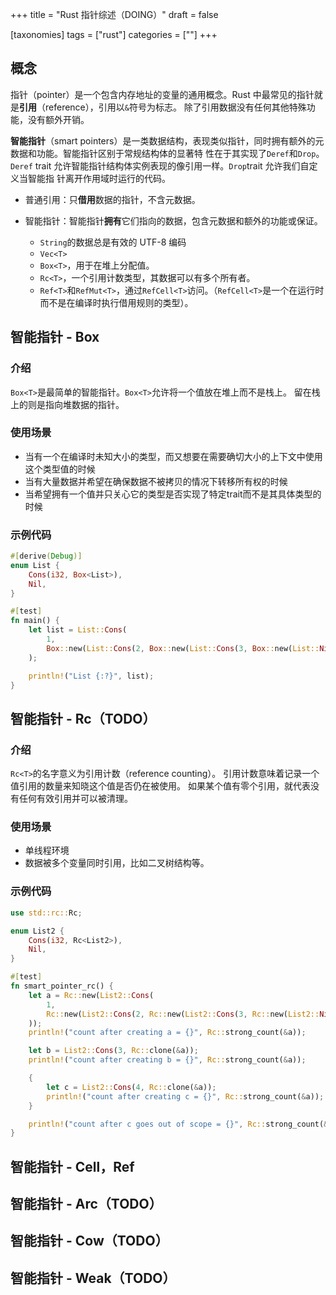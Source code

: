 +++
title = "Rust 指针综述（DOING）"
draft = false

[taxonomies]
tags = ["rust"]
categories = [""]
+++

## 概念

指针（pointer）是一个包含内存地址的变量的通用概念。Rust 中最常见的指针就是**引用**（reference），引用以`&`符号为标志。
除了引用数据没有任何其他特殊功能，没有额外开销。

**智能指针**（smart pointers）是一类数据结构，表现类似指针，同时拥有额外的元数据和功能。智能指针区别于常规结构体的显著特
性在于其实现了`Deref`和`Drop`。`Deref` trait 允许智能指针结构体实例表现的像引用一样。`Drop`trait 允许我们自定义当智能指
针离开作用域时运行的代码。

- 普通引用：只**借用**数据的指针，不含元数据。

- 智能指针：智能指针**拥有**它们指向的数据，包含元数据和额外的功能或保证。

    - `String`的数据总是有效的 UTF-8 编码
    - `Vec<T>`
    - `Box<T>`，用于在堆上分配值。
    - `Rc<T>`，一个引用计数类型，其数据可以有多个所有者。
    - `Ref<T>`和`RefMut<T>`，通过`RefCell<T>`访问。（`RefCell<T>`是一个在运行时而不是在编译时执行借用规则的类型）。

## 智能指针 - Box

### 介绍

`Box<T>`是最简单的智能指针。`Box<T>`允许将一个值放在堆上而不是栈上。
留在栈上的则是指向堆数据的指针。

### 使用场景

- 当有一个在编译时未知大小的类型，而又想要在需要确切大小的上下文中使用这个类型值的时候
- 当有大量数据并希望在确保数据不被拷贝的情况下转移所有权的时候
- 当希望拥有一个值并只关心它的类型是否实现了特定trait而不是其具体类型的时候

### 示例代码

```rust
#[derive(Debug)]
enum List {
    Cons(i32, Box<List>),
    Nil,
}

#[test]
fn main() {
    let list = List::Cons(
        1,
        Box::new(List::Cons(2, Box::new(List::Cons(3, Box::new(List::Nil))))),
    );

    println!("List {:?}", list);
}
```

## 智能指针 - Rc<T>（TODO）

### 介绍

`Rc<T>`的名字意义为引用计数（reference counting）。
引用计数意味着记录一个值引用的数量来知晓这个值是否仍在被使用。
如果某个值有零个引用，就代表没有任何有效引用并可以被清理。

### 使用场景

- 单线程环境
- 数据被多个变量同时引用，比如二叉树结构等。

### 示例代码

```rust
use std::rc::Rc;

enum List2 {
    Cons(i32, Rc<List2>),
    Nil,
}

#[test]
fn smart_pointer_rc() {
    let a = Rc::new(List2::Cons(
        1,
        Rc::new(List2::Cons(2, Rc::new(List2::Cons(3, Rc::new(List2::Nil))))),
    ));
    println!("count after creating a = {}", Rc::strong_count(&a));

    let b = List2::Cons(3, Rc::clone(&a));
    println!("count after creating b = {}", Rc::strong_count(&a));

    {
        let c = List2::Cons(4, Rc::clone(&a));
        println!("count after creating c = {}", Rc::strong_count(&a));
    }

    println!("count after c goes out of scope = {}", Rc::strong_count(&a));
}
```

## 智能指针 - Cell<T>，Ref<Cell>



## 智能指针 - Arc<T>（TODO）

## 智能指针 - Cow<T>（TODO）

## 智能指针 - Weak<T>（TODO）

